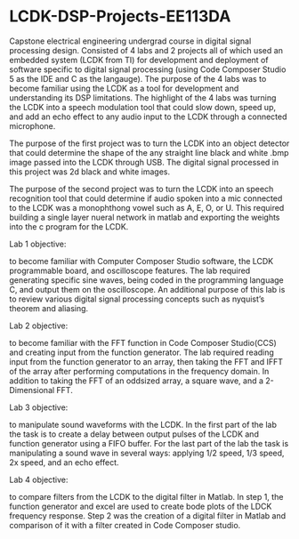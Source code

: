 # LCDK-DSP-Projects-EE113DA
Capstone electrical engineering undergrad course in digital signal processing design. Consisted of 4 labs and 2 projects all of which used an embedded system (LCDK from TI) for development and deployment of software specific to digital signal processing (using Code Composer Studio 5 as the IDE and C as the langauge). The purpose of the 4 labs was to become familiar using the LCDK as a tool for development and understanding its DSP limitations. The highlight of the 4 labs was turning the LCDK into a speech modulation tool that could slow down, speed up, and add an echo effect to any audio input to the LCDK through a connected microphone.

The purpose of the first project was to turn the LCDK into an object detector that could determine the shape of the any straight line black and white .bmp image passed into the LCDK through USB. The digital signal processed in this project was 2d black and white images.

The purpose of the second project was to turn the LCDK into an speech recognition tool that could determine if audio spoken into a mic connected to the LCDK was a monophthong vowel such as A, E, O, or U. This required building a single layer nueral network in matlab and exporting the weights into the c program for the LCDK.

Lab 1 objective: 

to become familiar with Computer Composer Studio software, the LCDK programmable board, and oscilloscope features. The lab required generating specific sine waves, being coded in the programming language C, and output them on the oscilloscope. An additional purpose of this lab is to review various digital signal processing concepts such as nyquist’s theorem and aliasing.

Lab 2 objective:

to become familiar with the FFT function in Code Composer Studio(CCS) and creating input from the function generator. The lab required reading input from the function generator to an array, then taking the FFT and IFFT of the array after performing computations in the frequency domain. In addition to taking the FFT of an oddsized array, a square wave, and a 2-Dimensional FFT.

Lab 3 objective:

to manipulate sound waveforms with the LCDK. In the first part of the lab the task is to create a delay between output pulses of the LCDK and function generator using a FIFO buffer. For the last part of the lab the task is manipulating a sound wave in several ways: applying 1/2 speed, 1/3 speed, 2x speed, and an echo effect. 


Lab 4 objective:

to compare filters from the LCDK to the digital filter in Matlab. In step 1, the function generator and excel are used to create bode plots of the LDCK frequency response. Step 2 was the creation of a digital filter in Matlab and comparison of it with a filter created in Code Composer studio.
